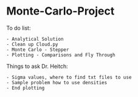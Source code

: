 # Monte-Carlo-Project
To do list: 

    - Analytical Solution 
    - Clean up Cloud.py 
    - Monte Carlo - Stepper
    - Plotting - Comparisons and Fly Through 


Things to ask Dr. Heitch:

    - Sigma values, where to find txt files to use
    - Sample problem how to use densities
    - End plotting
